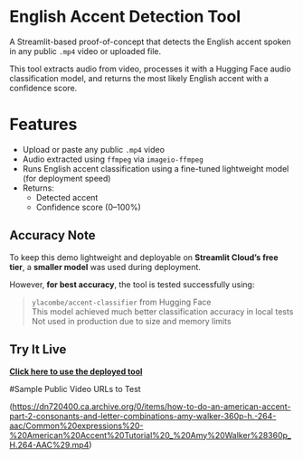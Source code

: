 # English Accent Detection Tool

A Streamlit-based proof-of-concept that detects the English accent spoken in any public `.mp4` video or uploaded file.

This tool extracts audio from video, processes it with a Hugging Face audio classification model, and returns the most likely English accent with a confidence score.

# Features

- Upload or paste any public `.mp4` video
- Audio extracted using `ffmpeg` via `imageio-ffmpeg`
- Runs English accent classification using a fine-tuned lightweight model (for deployment speed)
- Returns:
  - Detected accent
  - Confidence score (0–100%)
  
  
## Accuracy Note

To keep this demo lightweight and deployable on **Streamlit Cloud’s free tier**, a **smaller model** was used during deployment.

However, **for best accuracy**, the tool is tested successfully using:

> `ylacombe/accent-classifier` from Hugging Face  
> This model achieved much better classification accuracy in local tests  
> Not used in production due to size and memory limits

## Try It Live

**[Click here to use the deployed tool](https://accent-detector-bwddix7mhbtwvlheexjdk9.streamlit.app/)**  


#Sample Public Video URLs to Test

(https://dn720400.ca.archive.org/0/items/how-to-do-an-american-accent-part-2-consonants-and-letter-combinations-amy-walker-360p-h.-264-aac/Common%20expressions%20-%20American%20Accent%20Tutorial%20_%20Amy%20Walker%28360p_H.264-AAC%29.mp4)


